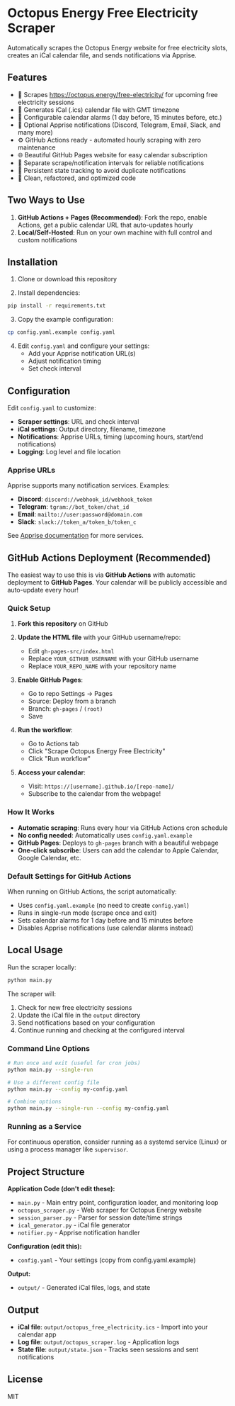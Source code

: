 # Octopus Energy Free Electricity Scraper

Automatically scrapes the Octopus Energy website for free electricity slots, creates an iCal calendar file, and sends notifications via Apprise.

## Features

- 🐙 Scrapes https://octopus.energy/free-electricity/ for upcoming free electricity sessions
- 📅 Generates iCal (.ics) calendar file with GMT timezone
- 🔔 Configurable calendar alarms (1 day before, 15 minutes before, etc.)
- 📱 Optional Apprise notifications (Discord, Telegram, Email, Slack, and many more)
- ⚙️ GitHub Actions ready - automated hourly scraping with zero maintenance
- 🌐 Beautiful GitHub Pages website for easy calendar subscription
- 🔄 Separate scrape/notification intervals for reliable notifications
- 💾 Persistent state tracking to avoid duplicate notifications
- 🎨 Clean, refactored, and optimized code

## Two Ways to Use

1. **GitHub Actions + Pages (Recommended)**: Fork the repo, enable Actions, get a public calendar URL that auto-updates hourly
2. **Local/Self-Hosted**: Run on your own machine with full control and custom notifications

## Installation

1. Clone or download this repository

2. Install dependencies:
```bash
pip install -r requirements.txt
```

3. Copy the example configuration:
```bash
cp config.yaml.example config.yaml
```

4. Edit `config.yaml` and configure your settings:
   - Add your Apprise notification URL(s)
   - Adjust notification timing
   - Set check interval

## Configuration

Edit `config.yaml` to customize:

- **Scraper settings**: URL and check interval
- **iCal settings**: Output directory, filename, timezone
- **Notifications**: Apprise URLs, timing (upcoming hours, start/end notifications)
- **Logging**: Log level and file location

### Apprise URLs

Apprise supports many notification services. Examples:

- **Discord**: `discord://webhook_id/webhook_token`
- **Telegram**: `tgram://bot_token/chat_id`
- **Email**: `mailto://user:password@domain.com`
- **Slack**: `slack://token_a/token_b/token_c`

See [Apprise documentation](https://github.com/caronc/apprise) for more services.

## GitHub Actions Deployment (Recommended)

The easiest way to use this is via **GitHub Actions** with automatic deployment to **GitHub Pages**. Your calendar will be publicly accessible and auto-update every hour!

### Quick Setup

1. **Fork this repository** on GitHub

2. **Update the HTML file** with your GitHub username/repo:
   - Edit `gh-pages-src/index.html`
   - Replace `YOUR_GITHUB_USERNAME` with your GitHub username
   - Replace `YOUR_REPO_NAME` with your repository name

3. **Enable GitHub Pages**:
   - Go to repo Settings → Pages
   - Source: Deploy from a branch
   - Branch: `gh-pages` / `(root)`
   - Save

4. **Run the workflow**:
   - Go to Actions tab
   - Click "Scrape Octopus Energy Free Electricity"
   - Click "Run workflow"

5. **Access your calendar**:
   - Visit: `https://[username].github.io/[repo-name]/`
   - Subscribe to the calendar from the webpage!

### How It Works

- **Automatic scraping**: Runs every hour via GitHub Actions cron schedule
- **No config needed**: Automatically uses `config.yaml.example`
- **GitHub Pages**: Deploys to `gh-pages` branch with a beautiful webpage
- **One-click subscribe**: Users can add the calendar to Apple Calendar, Google Calendar, etc.

### Default Settings for GitHub Actions

When running on GitHub Actions, the script automatically:
- Uses `config.yaml.example` (no need to create `config.yaml`)
- Runs in single-run mode (scrape once and exit)
- Sets calendar alarms for 1 day before and 15 minutes before
- Disables Apprise notifications (use calendar alarms instead)

## Local Usage

Run the scraper locally:

```bash
python main.py
```

The scraper will:
1. Check for new free electricity sessions
2. Update the iCal file in the `output` directory
3. Send notifications based on your configuration
4. Continue running and checking at the configured interval

### Command Line Options

```bash
# Run once and exit (useful for cron jobs)
python main.py --single-run

# Use a different config file
python main.py --config my-config.yaml

# Combine options
python main.py --single-run --config my-config.yaml
```

### Running as a Service

For continuous operation, consider running as a systemd service (Linux) or using a process manager like `supervisor`.

## Project Structure

**Application Code (don't edit these):**
- `main.py` - Main entry point, configuration loader, and monitoring loop
- `octopus_scraper.py` - Web scraper for Octopus Energy website
- `session_parser.py` - Parser for session date/time strings
- `ical_generator.py` - iCal file generator
- `notifier.py` - Apprise notification handler

**Configuration (edit this):**
- `config.yaml` - Your settings (copy from config.yaml.example)

**Output:**
- `output/` - Generated iCal files, logs, and state

## Output

- **iCal file**: `output/octopus_free_electricity.ics` - Import into your calendar app
- **Log file**: `output/octopus_scraper.log` - Application logs
- **State file**: `output/state.json` - Tracks seen sessions and sent notifications

## License

MIT
